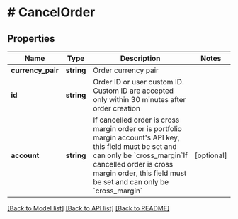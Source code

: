 # # CancelOrder

## Properties

Name | Type | Description | Notes
------------ | ------------- | ------------- | -------------
**currency_pair** | **string** | Order currency pair | 
**id** | **string** | Order ID or user custom ID. Custom ID are accepted only within 30 minutes after order creation | 
**account** | **string** | If cancelled order is cross margin order or is portfolio margin account&#39;s API key, this field must be set and can only be &#x60;cross_margin&#x60;If cancelled order is cross margin order, this field must be set and can only be &#x60;cross_margin&#x60; | [optional] 

[[Back to Model list]](../../README.md#documentation-for-models) [[Back to API list]](../../README.md#documentation-for-api-endpoints) [[Back to README]](../../README.md)
